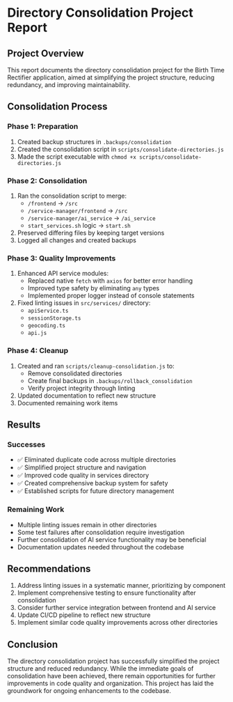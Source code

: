 # Directory Consolidation Project Report

## Project Overview
This report documents the directory consolidation project for the Birth Time Rectifier application, aimed at simplifying the project structure, reducing redundancy, and improving maintainability.

## Consolidation Process

### Phase 1: Preparation
1. Created backup structures in `.backups/consolidation`
2. Created the consolidation script in `scripts/consolidate-directories.js`
3. Made the script executable with `chmod +x scripts/consolidate-directories.js`

### Phase 2: Consolidation
1. Ran the consolidation script to merge:
   - `/frontend` → `/src`
   - `/service-manager/frontend` → `/src`
   - `/service-manager/ai_service` → `/ai_service`
   - `start_services.sh` logic → `start.sh`
2. Preserved differing files by keeping target versions
3. Logged all changes and created backups

### Phase 3: Quality Improvements
1. Enhanced API service modules:
   - Replaced native `fetch` with `axios` for better error handling
   - Improved type safety by eliminating `any` types
   - Implemented proper logger instead of console statements
2. Fixed linting issues in `src/services/` directory:
   - `apiService.ts`
   - `sessionStorage.ts`
   - `geocoding.ts`
   - `api.js`

### Phase 4: Cleanup
1. Created and ran `scripts/cleanup-consolidation.js` to:
   - Remove consolidated directories
   - Create final backups in `.backups/rollback_consolidation`
   - Verify project integrity through linting
2. Updated documentation to reflect new structure
3. Documented remaining work items

## Results

### Successes
- ✅ Eliminated duplicate code across multiple directories
- ✅ Simplified project structure and navigation
- ✅ Improved code quality in services directory
- ✅ Created comprehensive backup system for safety
- ✅ Established scripts for future directory management

### Remaining Work
- Multiple linting issues remain in other directories
- Some test failures after consolidation require investigation
- Further consolidation of AI service functionality may be beneficial
- Documentation updates needed throughout the codebase

## Recommendations
1. Address linting issues in a systematic manner, prioritizing by component
2. Implement comprehensive testing to ensure functionality after consolidation
3. Consider further service integration between frontend and AI service
4. Update CI/CD pipeline to reflect new structure
5. Implement similar code quality improvements across other directories

## Conclusion
The directory consolidation project has successfully simplified the project structure and reduced redundancy. While the immediate goals of consolidation have been achieved, there remain opportunities for further improvements in code quality and organization. This project has laid the groundwork for ongoing enhancements to the codebase.
